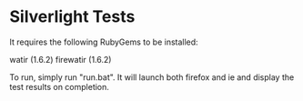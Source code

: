 Silverlight Tests
=====================================

It requires the following RubyGems to be installed:

watir (1.6.2)
firewatir (1.6.2)

To run, simply run "run.bat". It will launch both firefox and ie and display the
test results on completion.
